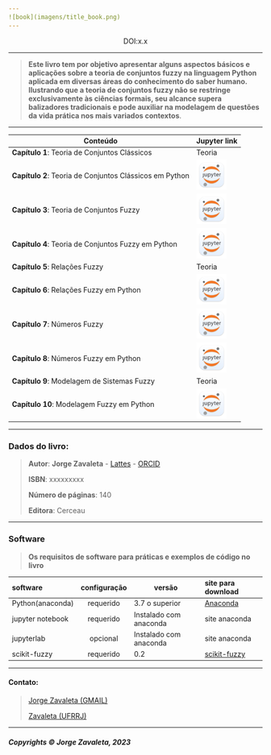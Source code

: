 ```yaml
---
![book](imagens/title_book.png)
---
```

<center>DOI:x.x</center>

---

>**Este livro tem por objetivo apresentar alguns aspectos básicos e aplicações sobre a teoria de conjuntos fuzzy na linguagem Python aplicada em diversas áreas do conhecimento do saber humano. Ilustrando que a teoria de conjuntos fuzzy não se restringe exclusivamente às ciências formais, seu alcance supera balizadores tradicionais e pode auxiliar na modelagem de questões da vida prática nos mais variados contextos**.

---
| Conteúdo                                                 | Jupyter link  |
| -------------------------------------------------------- | --------------|
| **Capítulo 1**: Teoria de Conjuntos Clássicos              | Teoria         |
| **Capítulo 2**: Teoria de Conjuntos Clássicos em Python    |[<img src="imagens/jupyter.png" alt="pdf" width="60"/>](https://github.com/zavaleta/Modelagem_e_Sistemas_em_Python/blob/master/capitulo2/Teoria_de_conjuntos_python_c02.ipynb)|
| **Capítulo 3**: Teoria de Conjuntos Fuzzy                  |  [<img src="imagens/jupyter.png" alt="pdf" width="60"/>](https://github.com/zavaleta/Modelagem_e_Sistemas_em_Python/blob/master/capitulo3/teoria_de_conjuntos_fuzzy_c03.ipynb)          |
| **Capítulo 4**: Teoria de Conjuntos Fuzzy em Python        | [<img src="imagens/jupyter.png" alt="pdf" width="60"/>](https://github.com/zavaleta/Modelagem_e_Sistemas_em_Python/blob/master/capitulo4/teoria_de_conjuntos_fuzzy_python_c04.ipynb)         |
| **Capítulo 5**: Relações Fuzzy                             | Teoria        |
| **Capítulo 6**: Relações Fuzzy em Python                   | [<img src="imagens/jupyter.png" alt="pdf" width="60"/>](https://github.com/zavaleta/Modelagem_e_Sistemas_em_Python/blob/master/capitulo6/relacoes_fuzzy_em_python_c06.ipynb)         |
| **Capítulo 7**: Números Fuzzy                              |[<img src="imagens/jupyter.png" alt="pdf" width="60"/>](https://github.com/zavaleta/Modelagem_e_Sistemas_em_Python/blob/master/capitulo7/numeros_fuzzy_c07.ipynb)          |
| **Capítulo 8**: Números Fuzzy em Python                    | [<img src="imagens/jupyter.png" alt="pdf" width="60"/>](https://github.com/zavaleta/Modelagem_e_Sistemas_em_Python/blob/master/capitulo8/numeros_fuzzy_em_python_c08.ipynb)         |
| **Capítulo 9**: Modelagem de Sistemas Fuzzy                | Teoria     |
| **Capítulo 10**: Modelagem Fuzzy em Python                 |[<img src="imagens/jupyter.png" alt="pdf" width="60"/>](https://github.com/zavaleta/Modelagem_e_Sistemas_em_Python/blob/master/capitulo10/modelagem_fuzzy_em_python_c10.ipynb)          |
---
### Dados do livro:
> **Autor**: **Jorge Zavaleta** - [Lattes](http://lattes.cnpq.br/5989368756609995) - [ORCID](https://orcid.org/0000-0002-4747-8613)
>
> **ISBN**: xxxxxxxxx
>
> **Número de páginas**: 140
>
> **Editora**: Cerceau

---

### Software
> **Os requisitos de software para práticas e exemplos de código no livro**

| software         | configuração    | versão         |  site para download  |
|:-----------------|:---------------:|----------------|:--------------------|
| Python(anaconda) | requerido       | 3.7 o superior |  [Anaconda](https://www.anaconda.com/products/distribution)|
| jupyter notebook | requerido       | Instalado com anaconda | site anaconda  |
| jupyterlab       | opcional        | Instalado com anaconda  | site anaconda |
| scikit-fuzzy     | requerido       |     0.2        |  [scikit-fuzzy](https://pythonhosted.org/scikit-fuzzy/overview.html) |

---

#### Contato:
> [Jorge Zavaleta (GMAIL)](mailto:zavaleta.jorge@gmail.com)
>
> [Zavaleta (UFRRJ)](mailto:zavaleta@pet-si.ufrrj.br)

---
##### Copyrights &copy; Jorge Zavaleta, 2023

